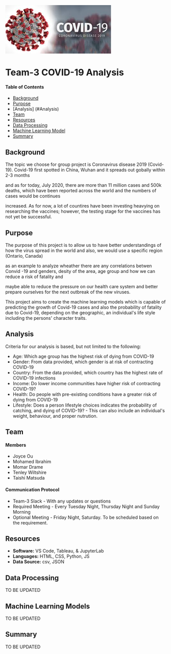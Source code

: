 ![header_pic](images/covid.png)

# Team-3 COVID-19 Analysis 

#### Table of Contents  
* [Background](#Background)
* [Purpose](#Purpose)
* [Analysis] (#Analysis)
* [Team](#Team)
* [Resources](#resources)
* [Data Processing](#Data-Processing)
* [Machine Learning Model](#Machine-Learning-Models)
* [Summary](#summary)


## Background

The topic we choose for group project is Coronavirus disease 2019 (Covid-19). Covid-19 first spotted in China, Wuhan and it spreads out gobally within 2-3 months 

and as for today, July 2020, there are more than 11 million cases and 500k deaths, which have been reported across the world and the numbers of cases would be continues

increased. As for now, a lot of countires have been investing heavying on researching the vaccines; however, the testing stage for the vaccines has not yet be successful.

## Purpose

The purpose of this project is to allow us to have better understandings of how the virus spread in the world and also, we would use a specific region (Ontario, Canada)

as an example to analyze wheather there are any correlations betwen Convid -19 and genders, desity of the area, age group and how we can reduce a risk of fatality and

maybe able to reduce the pressure on our health care system and better prepare ourselves for the next outbreak of the new viruses.

This project aims to create the machine learning models which is capable of predicting the growth of Covid-19 cases and also the probability of fatality due to Covid-19, depending on the geographic, an individual's life style including the persons' character traits.

## Analysis

Criteria for our analysis is based, but not limited to the following:
- Age: Which age group has the highest risk of dying from COVID-19
- Gender: From data provided, which gender is at risk of contracting COVID-19
- Country: From the data provided, which country has the highest rate of COVID-19 infections
- Income: Do lower income communities have higher risk of contracting COVID-19?
- Health: Do people with pre-existing conditions have a greater risk of dying from COVID-19
- Lifestyle: Does a person lifestyle choices indicates the probability of catching, and dying of COVID-19?
             - This can also include an individual's weight, behaviour, and proper nutrution.


## Team
#### Members
* Joyce Ou
* Mohamed Ibrahim
* Momar Drame
* Tenley Wiltshire
* Taishi Matsuda

#### Communication Protocol
* Team-3 Slack - With any updates or questions
* Required Meeting - Every Tuesday Night, Thursday Night and Sunday Morning
* Optional Meeting - Friday Night, Saturday. To be scheduled based on the requirement.

## Resources
- **Software:** VS Code, Tableau, & JupyterLab  
- **Languages:** HTML, CSS, Python, JS 
- **Data Source:** csv, JSON


## Data Processing
TO BE UPDATED

## Machine Learning Models
TO BE UPDATED

## Summary 
TO BE UPDATED

